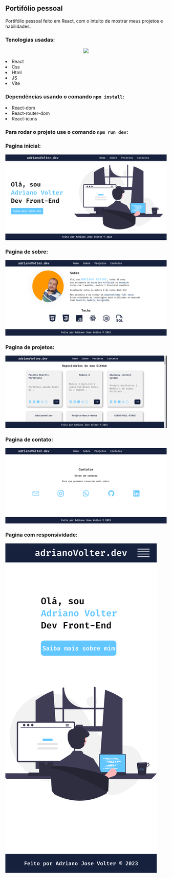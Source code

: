 ## Portifólio pessoal 

<p> Portifólio pessoal feito em React, com o intuito de mostrar meus projetos e habilidades. </p>

### Tenologias usadas: 

<p align="center">
  <a href="https://skillicons.dev">
    <img src="https://skillicons.dev/icons?i=react,js,html,css,vite" />
  </a>
</p>
<li>React 
<li>Css 
<li>Html 
<li>JS
<li>Vite

### Dependências usando o comando `npm install`:

<li>React-dom
<li>React-router-dom
<li>React-icons


### Para rodar o projeto use o comando `npm run dev`:



### Pagina inicial:

![image](public/page-inicio.png)

### Pagina de sobre:

![image](public/sobre.png)

### Pagina de projetos:

![image](public/projetos.png)

### Pagina de contato:

![image](public/contatos.png)

### Pagina com responsividade:

![image](public/inicio-resp.png)




   